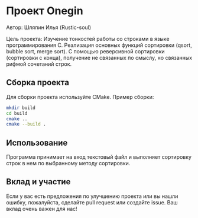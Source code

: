 # Проект Onegin
Автор: Шляпин Илья (Rustic-soul)

Цель проекта:
Изучение тонкостей работы со строками в языке программирования C. Реализация основных функций сортировки (qsort, bubble sort, merge sort). С помощью реверсивной сортировки (сортировки с конца), получение не связанных по смыслу, но связанных рифмой сочетаний строк.

## Сборка проекта
Для сборки проекта используйте CMake. Пример сборки:
```bash
mkdir build
cd build
cmake ..
cmake --build .
```

## Использование
Программа принимает на вход текстовый файл и выполняет сортировку строк в нем по выбранному методу сортировки.

## Вклад и участие
Если у вас есть предложения по улучшению проекта или вы нашли ошибку, пожалуйста, сделайте pull request или создайте issue. Ваш вклад очень важен для нас!
